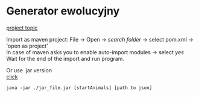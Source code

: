 # Generator ewolucyjny
[project topic](https://github.com/apohllo/obiektowe-lab/tree/master/lab8)


Import as maven project:
File -> Open -> *search folder* -> select pom.xml -> 'open as project'  
In case of maven asks you to enable auto-import modules -> select *yes*  
Wait for the end of the import and run program.  

Or use .jar version  
[click](https://github.com/rivit98/evolution_java/releases)
```
java -jar ./jar_file.jar [startAnimals] [path to json]
```





